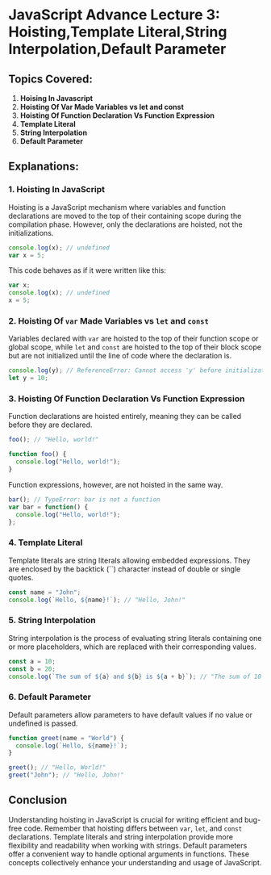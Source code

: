 # JavaScript Advance Lecture 3: Hoisting,Template Literal,String Interpolation,Default Parameter 

## Topics Covered:

1. **Hoising In Javascript**
2. **Hoisting Of Var Made Variables vs let and const**
3. **Hoisting Of Function Declaration Vs Function Expression**
4. **Template Literal**
5. **String Interpolation**
6. **Default Parameter**

## Explanations:

### 1. Hoisting In JavaScript

Hoisting is a JavaScript mechanism where variables and function declarations are moved to the top of their containing scope during the compilation phase. However, only the declarations are hoisted, not the initializations.

```javascript
console.log(x); // undefined
var x = 5;
```

This code behaves as if it were written like this:

```javascript
var x;
console.log(x); // undefined
x = 5;
```

### 2. Hoisting Of `var` Made Variables vs `let` and `const`

Variables declared with `var` are hoisted to the top of their function scope or global scope, while `let` and `const` are hoisted to the top of their block scope but are not initialized until the line of code where the declaration is.

```javascript
console.log(y); // ReferenceError: Cannot access 'y' before initialization
let y = 10;
```

### 3. Hoisting Of Function Declaration Vs Function Expression

Function declarations are hoisted entirely, meaning they can be called before they are declared.

```javascript
foo(); // "Hello, world!"

function foo() {
  console.log("Hello, world!");
}
```

Function expressions, however, are not hoisted in the same way.

```javascript
bar(); // TypeError: bar is not a function
var bar = function() {
  console.log("Hello, world!");
};
```

### 4. Template Literal

Template literals are string literals allowing embedded expressions. They are enclosed by the backtick (\`\`) character instead of double or single quotes.

```javascript
const name = "John";
console.log(`Hello, ${name}!`); // "Hello, John!"
```

### 5. String Interpolation

String interpolation is the process of evaluating string literals containing one or more placeholders, which are replaced with their corresponding values.

```javascript
const a = 10;
const b = 20;
console.log(`The sum of ${a} and ${b} is ${a + b}`); // "The sum of 10 and 20 is 30"
```

### 6. Default Parameter

Default parameters allow parameters to have default values if no value or undefined is passed.

```javascript
function greet(name = "World") {
  console.log(`Hello, ${name}!`);
}

greet(); // "Hello, World!"
greet("John"); // "Hello, John!"
```

## Conclusion

Understanding hoisting in JavaScript is crucial for writing efficient and bug-free code. Remember that hoisting differs between `var`, `let`, and `const` declarations. Template literals and string interpolation provide more flexibility and readability when working with strings. Default parameters offer a convenient way to handle optional arguments in functions. These concepts collectively enhance your understanding and usage of JavaScript.